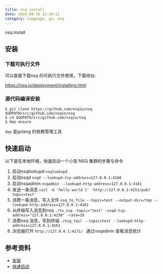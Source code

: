 ```yaml
---
title: nsq install
date: 2018-09-18 12:34:11
category: language, go, nsq
---
```


nsq install

## 安装

### 下载可执行文件

可以直接下载nsq 的可执行文件使用，下载地址:

https://nsq.io/deployment/installing.html

### 源代码编译安装

```
$ git clone https://github.com/nsqio/nsq $GOPATH/src/github.com/nsqio/nsq
$ cd $GOPATH/src/github.com/nsqio/nsq
$ dep ensure
```

`dep` 是golang 的依赖管理工具


## 快速启动

以下是在本地环境，快速启动一个小型 NSQ 集群的步骤与命令

1. 启动nsqlookupd `nsqlookupd`
2. 启动nsqd `nsqd --lookupd-tcp-address=127.0.0.1:4160`
3. 启动nsqadmin `nsqadmin --lookupd-http-address=127.0.0.1:4161`
4. 发送一条消息 `curl -d 'hello world 1' 'http://127.0.0.1:4151/pub?topic=test'`
5. 消费一条消息，写入文件 `nsq_to_file --topic=test --output-dir=/tmp --lookupd-http-address=127.0.0.1:4161`
6. 从终端写入消息到nsq `./to_nsq -topic="test" -nsqd-tcp-address="127.0.0.1:4150" -rate=10`
7. 消费nsq 消息，写到终端 `./nsq_tail --topic=test --lookupd-http-address=127.0.0.1:4161`
8. 浏览器打开 `http://127.0.0.1:4171/ ` 通过nsqadmin 查看消息统计

## 参考资料

- [安装](https://nsq.io/deployment/installing.html)
- [快速启动](https://nsq.io/overview/quick_start.html)